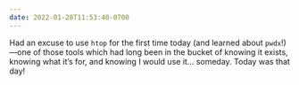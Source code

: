 ```yaml
---
date: 2022-01-28T11:53:40-0700
---
```


Had an excuse to use `htop` for the first time today (and learned about `pwdx`!)—one of those tools which had long been in the bucket of knowing it exists, knowing what it’s for, and knowing I would use it… someday. Today was that day!